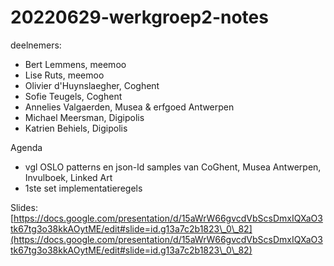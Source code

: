 # 20220629-werkgroep2-notes

deelnemers:

* Bert Lemmens, meemoo
* Lise Ruts, meemoo
* Olivier d'Huynslaegher, Coghent
* Sofie Teugels, Coghent
* Annelies Valgaerden, Musea & erfgoed Antwerpen
* Michael Meersman, Digipolis
* Katrien Behiels, Digipolis

Agenda

* vgl OSLO patterns en json-ld samples van CoGhent, Musea Antwerpen, Invulboek, Linked Art
* 1ste set implementatieregels

Slides: [https://docs.google.com/presentation/d/15aWrW66gvcdVbScsDmxIQXaO3tk67tg3o38kkAOytME/edit#slide=id.g13a7c2b1823\_0\_82](https://docs.google.com/presentation/d/15aWrW66gvcdVbScsDmxIQXaO3tk67tg3o38kkAOytME/edit#slide=id.g13a7c2b1823\_0\_82)
